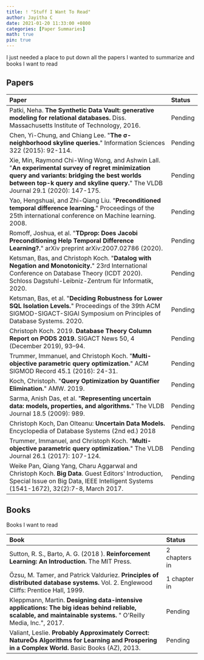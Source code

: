 ```yaml
---
title: ! "Stuff I Want To Read"
author: Jayitha C
date: 2021-01-20 11:33:00 +0800
categories: [Paper Summaries]
math: true
pin: true
---
```


I just needed a place to put down all the papers I wanted to summarize and books I want to read

$$ \newcommand{\E}{\mathop{\mathbb{E}}} $$

## Papers

| Paper | Status |
|:---|:---|
|Patki, Neha. **The Synthetic Data Vault: generative modeling for relational databases.** Diss. Massachusetts Institute of Technology, 2016. | Pending |
| Chen, Yi-Chung, and Chiang Lee. "**The σ-neighborhood skyline queries.**" Information Sciences 322 (2015): 92-114. | Pending |
| Xie, Min, Raymond Chi-Wing Wong, and Ashwin Lall. "**An experimental survey of regret minimization query and variants: bridging the best worlds between top-k query and skyline query.**" The VLDB Journal 29.1 (2020): 147-175. | Pending |
| Yao, Hengshuai, and Zhi-Qiang Liu. "**Preconditioned temporal difference learning.**" Proceedings of the 25th international conference on Machine learning. 2008. | Pending |
| Romoff, Joshua, et al. "**TDprop: Does Jacobi Preconditioning Help Temporal Difference Learning?.**" arXiv preprint arXiv:2007.02786 (2020). | Pending |
| Ketsman, Bas, and Christoph Koch. "**Datalog with Negation and Monotonicity.**" 23rd International Conference on Database Theory (ICDT 2020). Schloss Dagstuhl-Leibniz-Zentrum für Informatik, 2020. | Pending |
| Ketsman, Bas, et al. "**Deciding Robustness for Lower SQL Isolation Levels.**" Proceedings of the 39th ACM SIGMOD-SIGACT-SIGAI Symposium on Principles of Database Systems. 2020. | Pending |
| Christoph Koch. 2019. **Database Theory Column Report on PODS 2019.** SIGACT News 50, 4 (December 2019), 93–94. | Pending |
| Trummer, Immanuel, and Christoph Koch. "**Multi-objective parametric query optimization.**" ACM SIGMOD Record 45.1 (2016): 24-31. | Pending |
| Koch, Christoph. "**Query Optimization by Quantifier Elimination.**" AMW. 2019. | Pending |
| Sarma, Anish Das, et al. "**Representing uncertain data: models, properties, and algorithms.**" The VLDB Journal 18.5 (2009): 989. | Pending |
| Christoph Koch, Dan Olteanu: **Uncertain Data Models.** Encyclopedia of Database Systems (2nd ed.) 2018 | Pending |
| Trummer, Immanuel, and Christoph Koch. "**Multi-objective parametric query optimization.**" The VLDB Journal 26.1 (2017): 107-124. | Pending |
| Weike Pan, Qiang Yang, Charu Aggarwal and Christoph Koch. **Big Data**. Guest Editors' Introduction, Special Issue on Big Data, IEEE Intelligent Systems (1541-1672), 32(2):7-8, March 2017. | Pending |


## Books

Books I want to read 

| Book | Status |
|:---|:---|
| Sutton, R. S., Barto, A. G. (2018 ). **Reinforcement Learning: An Introduction.** The MIT Press. | 2 chapters in |
| Özsu, M. Tamer, and Patrick Valduriez. **Principles of distributed database systems.** Vol. 2. Englewood Cliffs: Prentice Hall, 1999. | 1 chapter in |
| Kleppmann, Martin. **Designing data-intensive applications: The big ideas behind reliable, scalable, and maintainable systems.** " O'Reilly Media, Inc.", 2017. | Pending |
| Valiant, Leslie. **Probably Approximately Correct: NatureÕs Algorithms for Learning and Prospering in a Complex World.** Basic Books (AZ), 2013. | Pending |